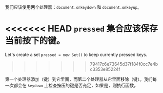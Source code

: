 
我们应该使用两个处理器：`document.onkeydown` 和 `document.onkeyup`。

<<<<<<< HEAD
`pressed` 集合应该保存当前按下的键。
=======
Let's create a set `pressed = new Set()` to keep currently pressed keys.
>>>>>>> 79417c6e73645d37f184f0cc7e4bc3353e85224f

第一个处理器添加（键）到它里面，而第二个处理器从它里面移除（键）。我们每一次都会在 `keydown` 上检查按压的键是否充足，如果是，则执行函数。
